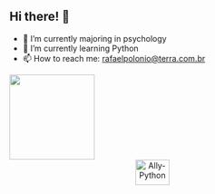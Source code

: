 <h2> Hi there! 👋 </h2>

- 🔭 I’m currently majoring in psychology
- 🌱 I’m currently learning Python
- 📫 How to reach me: rafaelpolonio@terra.com.br

<div>
  <a href="[https://github.com/Rafael-Polonio](https://github.com/Rafael-Polonio)"> 
  <img height="150em" src="https://github-readme-stats.vercel.app/api/top-langs/?username=Rafael-Polonio&layout=compact&langs_count=16&theme=merko"/>
</div>
  
  <div align="center" style="display: inline_block">
  <img align="center" alt="Ally-Python" height="45" width="60" src="https://cdn.jsdelivr.net/gh/devicons/devicon/icons/python/python-original-wordmark.svg" /> 
</div>
